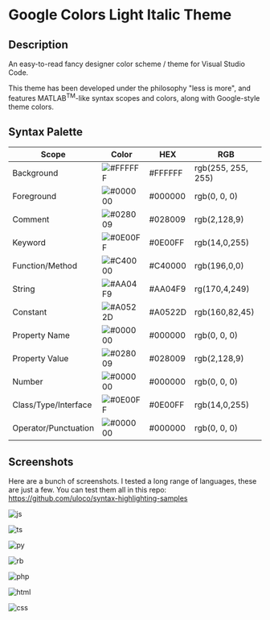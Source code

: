 # Google Colors Light Italic Theme

## Description

An easy-to-read fancy designer color scheme / theme for Visual Studio Code.

This theme has been developed under the philosophy "less is more", and features MATLAB<sup>TM</sup>-like syntax scopes and colors, along with Google-style theme colors.


## Syntax Palette

| Scope                | Color                                              | HEX     | RGB                |
| -------------------- | -------------------------------------------------- | ------- | ------------------ |
| Background           | ![#FFFFFF](https://placehold.it/35/FFFFFF/?text=+) | #FFFFFF | rgb(255, 255, 255) |
| Foreground           | ![#000000](https://placehold.it/35/000000/?text=+) | #000000 | rgb(0, 0, 0)       |
| Comment              | ![#028009](https://placehold.it/35/028009/?text=+) | #028009 | rgb(2,128,9)       |
| Keyword              | ![#0E00FF](https://placehold.it/35/0E00FF/?text=+) | #0E00FF | rgb(14,0,255)      |
| Function/Method      | ![#C40000](https://placehold.it/35/C40000/?text=+) | #C40000 | rgb(196,0,0)       |
| String               | ![#AA04F9](https://placehold.it/35/AA04F9/?text=+) | #AA04F9 | rg(170,4,249)      |
| Constant             | ![#A0522D](https://placehold.it/35/A0522D/?text=+) | #A0522D | rgb(160,82,45)     |
| Property Name        | ![#000000](https://placehold.it/35/000000/?text=+) | #000000 | rgb(0, 0, 0)       |
| Property Value       | ![#028009](https://placehold.it/35/028009/?text=+) | #028009 | rgb(2,128,9)       |
| Number               | ![#000000](https://placehold.it/35/000000/?text=+) | #000000 | rgb(0, 0, 0)       |
| Class/Type/Interface | ![#0E00FF](https://placehold.it/35/0E00FF/?text=+) | #0E00FF | rgb(14,0,255)      |
| Operator/Punctuation | ![#000000](https://placehold.it/35/000000/?text=+) | #000000 | rgb(0, 0, 0)       |

## Screenshots

Here are a bunch of screenshots. I tested a long range of languages, these are just a few.
You can test them all in this repo:
https://github.com/uloco/syntax-highlighting-samples

![js](https://github.com/uloco/theme-bluloco-dark/raw/main/screenshots/js.png)

![ts](https://github.com/uloco/theme-bluloco-dark/raw/main/screenshots/ts.png)

![py](https://github.com/uloco/theme-bluloco-dark/raw/main/screenshots/py.png)

![rb](https://github.com/uloco/theme-bluloco-dark/raw/main/screenshots/rb.png)

![php](https://github.com/uloco/theme-bluloco-dark/raw/main/screenshots/php.png)

![html](https://github.com/uloco/theme-bluloco-dark/raw/main/screenshots/html.png)

![css](https://github.com/uloco/theme-bluloco-dark/raw/main/screenshots/css.png)
